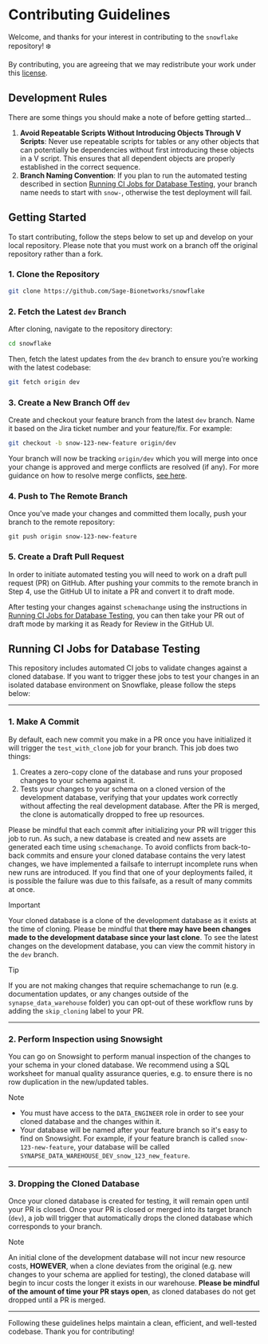 # Contributing Guidelines

Welcome, and thanks for your interest in contributing to the `snowflake` repository! :snowflake:

By contributing, you are agreeing that we may redistribute your work under this [license](https://github.com/Sage-Bionetworks/snowflake?tab=Apache-2.0-1-ov-file).

## Development Rules

There are some things you should make a note of before getting started...

1. **Avoid Repeatable Scripts Without Introducing Objects Through V Scripts**:
   Never use repeatable scripts for tables or any other objects that can potentially be dependencies without first introducing these objects in a V script. This ensures that all dependent objects are properly established in the correct sequence.
2. **Branch Naming Convention**:
   If you plan to run the automated testing described in section [Running CI Jobs for Database Testing](#running-ci-jobs-for-database-testing), your branch name needs to start with `snow-`, otherwise the test deployment will fail.
   
## Getting Started

To start contributing, follow the steps below to set up and develop on your local repository. Please note that you must work
on a branch off the original repository rather than a fork.

### 1. Clone the Repository

```bash
git clone https://github.com/Sage-Bionetworks/snowflake
```

### 2. Fetch the Latest `dev` Branch

After cloning, navigate to the repository directory:

```bash
cd snowflake
```

Then, fetch the latest updates from the `dev` branch to ensure you’re working with the latest codebase:

```bash
git fetch origin dev
```

### 3. Create a New Branch Off `dev`

Create and checkout your feature branch from the latest `dev` branch. Name it based on the Jira ticket number and your feature/fix. For example:

```bash
git checkout -b snow-123-new-feature origin/dev
```

Your branch will now be tracking `origin/dev` which you will merge into once your change is approved and merge conflicts are resolved (if any). For more guidance on how to resolve merge conflicts, [see here](https://docs.github.com/en/pull-requests/collaborating-with-pull-requests/addressing-merge-conflicts/about-merge-conflicts#resolving-merge-conflicts).

### 4. Push to The Remote Branch

Once you've made your changes and committed them locally, push your branch to the remote repository:

```
git push origin snow-123-new-feature
```

### 5. Create a Draft Pull Request

In order to initiate automated testing you will need to work on a draft pull request (PR) on GitHub. After pushing your commits to
the remote branch in Step 4, use the GitHub UI to initate a PR and convert it to draft mode.

After testing your changes against `schemachange` using the instructions in [Running CI Jobs for Database Testing](#running-ci-jobs-for-database-testing),
you can then take your PR out of draft mode by marking it as Ready for Review in the GitHub UI.

## Running CI Jobs for Database Testing

This repository includes automated CI jobs to validate changes against a cloned database. If you want to trigger these jobs to test your changes in an isolated database environment on Snowflake, please follow the steps below:

----

### 1. Make A Commit

By default, each new commit you make in a PR once you have initialized it will trigger the `test_with_clone` job for your branch. This job does two things:

1. Creates a zero-copy clone of the database and runs your proposed changes to your schema against it.
2. Tests your changes to your schema on a cloned version of the development database, verifying that your updates work correctly without
affecting the real development database. After the PR is merged, the clone is automatically dropped to free up resources.

Please be mindful that each commit after initializing your PR will trigger this job to run. As such, a new database is created and new assets are generated each time using `schemachange`. To avoid conflicts from back-to-back commits and ensure your cloned database contains the very latest changes, we have implemented a failsafe to interrupt incomplete runs when new runs are introduced. If you find that one of your deployments failed, it is possible the failure was due to this failsafe, as a result of many commits at once.

> [!IMPORTANT]
> Your cloned database is a clone of the development database as it exists at the time of cloning. Please be mindful that
> **there may have been changes made to the development database since your last clone**. To see the latest changes on
> the development database, you can view the commit history in the `dev` branch.

> [!TIP]
> If you are not making changes that require schemachange to run (e.g. documentation updates, or any changes outside of the
> `synapse_data_warehouse` folder) you can opt-out of these workflow runs by adding the `skip_cloning` label to your PR.

----

### 2. Perform Inspection using Snowsight

You can go on Snowsight to perform manual inspection of the changes to your schema in your cloned database. We recommend using a SQL worksheet for manual quality assurance queries, e.g. to ensure there is no row duplication in the new/updated tables.

> [!NOTE]
> * You must have access to the `DATA_ENGINEER` role in order to see your cloned database and the changes within it.
> * Your database will be named after your feature branch so it's easy to find on Snowsight. For example, if your feature branch is called
> `snow-123-new-feature`, your database will be called `SYNAPSE_DATA_WAREHOUSE_DEV_snow_123_new_feature`.

----

### 3. Dropping the Cloned Database

Once your cloned database is created for testing, it will remain open until your PR is closed. Once your PR is closed or merged into its target branch (`dev`),
a job will trigger that automatically drops the cloned database which corresponds to your branch.

> [!NOTE]
> An initial clone of the development database will not incur new resource costs, **HOWEVER**, when a clone deviates from the original
> (e.g. new changes to your schema are applied for testing), the cloned database will begin to incur costs the longer it exists in our warehouse.
> **Please be mindful of the amount of time your PR stays open**, as cloned databases do not get dropped until a PR is merged.

----

Following these guidelines helps maintain a clean, efficient, and well-tested codebase. Thank you for contributing!

